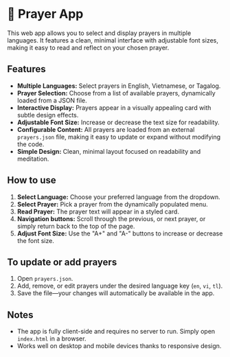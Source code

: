 # 🙏 Prayer App

This web app allows you to select and display prayers in multiple languages. It features a clean, minimal interface with adjustable font sizes, making it easy to read and reflect on your chosen prayer.

## Features
- **Multiple Languages:** Select prayers in English, Vietnamese, or Tagalog.
- **Prayer Selection:** Choose from a list of available prayers, dynamically loaded from a JSON file.
- **Interactive Display:** Prayers appear in a visually appealing card with subtle design effects.
- **Adjustable Font Size:** Increase or decrease the text size for readability.
- **Configurable Content:** All prayers are loaded from an external `prayers.json` file, making it easy to update or expand without modifying the code.
- **Simple Design:** Clean, minimal layout focused on readability and meditation.

## How to use
1. **Select Language:** Choose your preferred language from the dropdown.
2. **Select Prayer:** Pick a prayer from the dynamically populated menu.
3. **Read Prayer:** The prayer text will appear in a styled card.
4. **Navigation buttons:** Scroll through the previous, or next prayer, or simply return back to the top of the page.
5. **Adjust Font Size:** Use the "A+" and "A-" buttons to increase or decrease the font size.

## To update or add prayers
1. Open `prayers.json`.
2. Add, remove, or edit prayers under the desired language key (`en`, `vi`, `tl`).
3. Save the file—your changes will automatically be available in the app.

## Notes
- The app is fully client-side and requires no server to run. Simply open `index.html` in a browser.
- Works well on desktop and mobile devices thanks to responsive design.
